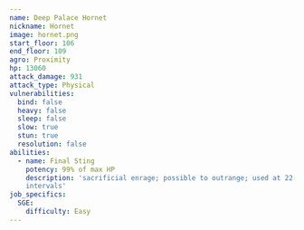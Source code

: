 ```yaml
---
name: Deep Palace Hornet
nickname: Hornet
image: hornet.png
start_floor: 106
end_floor: 109
agro: Proximity
hp: 13060
attack_damage: 931
attack_type: Physical
vulnerabilities:
  bind: false
  heavy: false
  sleep: false
  slow: true
  stun: true
  resolution: false
abilities:
  - name: Final Sting
    potency: 99% of max HP
    description: 'sacrificial enrage; possible to outrange; used at 22-second
    intervals'
job_specifics:
  SGE:
    difficulty: Easy
---
```

